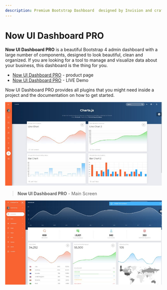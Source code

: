 ```yaml
---
description: Premium Bootstrap Dashboard  designed by Invision and crafted by Creative-Tim.
---
```


# Now UI Dashboard PRO

**Now UI Dashboard PRO** is a beautiful Bootstrap 4 admin dashboard with a large number of components, designed to look beautiful, clean and organized. If you are looking for a tool to manage and visualize data about your business, this dashboard is the thing for you.

- [Now UI Dashboard PRO](https://bit.ly/2RXrJWU) - product page
- [Now UI Dashboard PRO](https://bit.ly/2RT4pcI) - LIVE Demo

Now UI Dashboard PRO provides all plugins that you might need inside a project and the documentation on how to get started.

![Now UI Dashboard - Charts Page.](../../../static/assets/now-ui-dashboard-pro-charts.jpg)

> **Now UI Dashboard PRO** - Main Screen

![Now UI Dashboard PRO.](../../../static/assets/now-ui-dashboard-pro.jpg)
